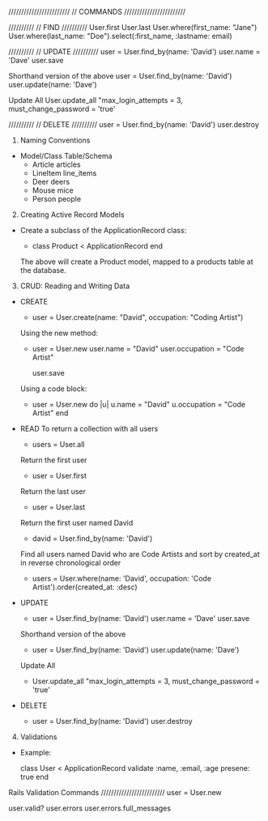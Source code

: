 ////////////////////////
// COMMANDS
////////////////////////

//////////
// FIND
//////////
User.first
User.last
User.where(first_name: "Jane")
User.where(last_name: "Doe").select(:first_name, :lastname: email)

//////////
// UPDATE
//////////
user = User.find_by(name: 'David')
user.name = 'Dave'
user.save

Shorthand version of the above
	user = User.find_by(name: 'David')
	user.update(name: 'Dave')

Update All
	User.update_all "max_login_attempts = 3, must_change_password = 'true'

//////////
// DELETE
//////////
user = User.find_by(name: 'David')
user.destroy

01. Naming Conventions
* 	Model/Class		Table/Schema
	- Article					articles
	- LineItem				line_items
	- Deer						deers
	- Mouse						mice
	- Person					people

02. Creating Active Record Models
* Create a subclass of the ApplicationRecord class:
	- class Product < ApplicationRecord
	  end

	The above will create a Product model, mapped to a products table at the database.

03. CRUD: Reading and Writing Data
* CREATE
	- user = User.create(name: "David", occupation: "Coding Artist")

	Using the new method:
	- user = User.new
	  user.name = "David"
	  user.occupation = "Code Artist"

	  user.save

	Using a code block:
	- user = User.new do |u|
	  	u.name = "David"
		u.occupation = "Code Artist"
	   end

* READ
	To return a collection with all users
	- users = User.all

	Return the first user
	- user = User.first

	Return the last user
	- user = User.last

	Return the first user named David
	- david = User.find_by(name: 'David')

	Find all users named David who are Code Artists and sort by created_at in reverse chronological order
	- users = User.where(name: 'David', occupation: 'Code Artist').order(created_at: :desc)

* UPDATE
	- user = User.find_by(name: 'David')
	  user.name = 'Dave'
	  user.save

	Shorthand version of the above
	- user = User.find_by(name: 'David')
	  user.update(name: 'Dave')

	Update All
	- User.update_all "max_login_attempts = 3, must_change_password = 'true'

* DELETE
	- user = User.find_by(name: 'David')
	  user.destroy

04. Validations
- Example:

	class User < ApplicationRecord
		validate :name, :email, :age presene: true
	end

Rails Validation Commands
/////////////////////////
user = User.new

user.valid?
user.errors
user.errors.full_messages
